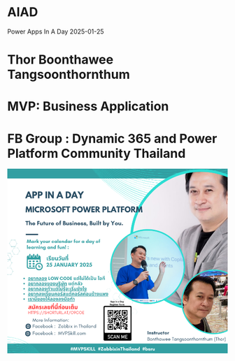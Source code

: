 # AIAD
Power Apps In A Day 2025-01-25

# Thor Boonthawee Tangsoonthornthum
# MVP: Business Application
# FB Group : Dynamic 365 and Power Platform Community Thailand
![AppInADay](https://github.com/boonthawee/AIAD/blob/main/App%20in%20a%20Day-Poster2.png?raw=true)
